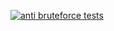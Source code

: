 [![anti bruteforce tests](https://github.com/gkarman/anti_bruteforce/actions/workflows/tests.yml/badge.svg)](https://github.com/gkarman/anti_bruteforce/actions/workflows/tests.yml)
